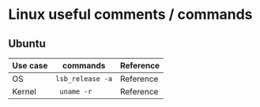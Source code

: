 # Linux useful comments / commands

## Ubuntu
| Use case | commands | Reference |
| --- | --- | --- |
| OS | ``` lsb_release -a ``` | Reference |
| Kernel | ``` uname -r``` | Reference |